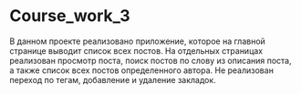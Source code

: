 # Course_work_3
В данном проекте реализовано приложение, которое на главной странице выводит список всех постов. 
На отдельных страницах реализован просмотр поста, поиск постов по слову из описания поста, 
а также список всех постов определенного автора. 
Не реализован переход по тегам, добавление и удаление закладок.
